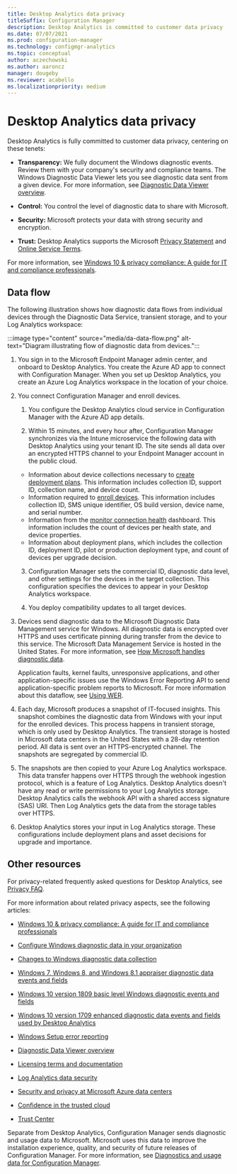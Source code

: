 ```yaml
---
title: Desktop Analytics data privacy
titleSuffix: Configuration Manager
description: Desktop Analytics is committed to customer data privacy
ms.date: 07/07/2021
ms.prod: configuration-manager
ms.technology: configmgr-analytics
ms.topic: conceptual
author: aczechowski
ms.author: aaroncz
manager: dougeby
ms.reviewer: acabello
ms.localizationpriority: medium
---
```


# Desktop Analytics data privacy

Desktop Analytics is fully committed to customer data privacy, centering on these tenets:

- **Transparency:** We fully document the Windows diagnostic events. Review them with your company's security and compliance teams. The Windows Diagnostic Data Viewer lets you see diagnostic data sent from a given device. For more information, see [Diagnostic Data Viewer overview](/windows/configuration/diagnostic-data-viewer-overview).

- **Control:** You control the level of diagnostic data to share with Microsoft.

- **Security:** Microsoft protects your data with strong security and encryption.

- **Trust:** Desktop Analytics supports the Microsoft [Privacy Statement](https://privacy.microsoft.com/privacystatement) and [Online Service Terms](https://www.microsoftvolumelicensing.com/DocumentSearch.aspx?Mode=3&DocumentTypeId=46).

For more information, see [Windows 10 & privacy compliance: A guide for IT and compliance professionals](/windows/privacy/windows-10-and-privacy-compliance).

## Data flow

The following illustration shows how diagnostic data flows from individual devices through the Diagnostic Data Service, transient storage, and to your Log Analytics workspace:

:::image type="content" source="media/da-data-flow.png" alt-text="Diagram illustrating flow of diagnostic data from devices.":::

1. You sign in to the Microsoft Endpoint Manager admin center, and onboard to Desktop Analytics. You create the Azure AD app to connect with Configuration Manager. When you set up Desktop Analytics, you create an Azure Log Analytics workspace in the location of your choice.

2. You connect Configuration Manager and enroll devices.

    1. You configure the Desktop Analytics cloud service in Configuration Manager with the Azure AD app details.

    2. Within 15 minutes, and every hour after, Configuration Manager synchronizes via the Intune microservice the following data with Desktop Analytics using your tenant ID. The site sends all data over an encrypted HTTPS channel to your Endpoint Manager account in the public cloud.

      - Information about device collections necessary to [create deployment plans](create-deployment-plans.md). This information includes collection ID, support ID, collection name, and device count.
      - Information required to [enroll devices](enroll-devices.md). This information includes collection ID, SMS unique identifier, OS build version, device name, and serial number.
      - Information from the [monitor connection health](monitor-connection-health.md) dashboard. This information includes the count of devices per health state, and device properties.
      - Information about deployment plans, which includes the collection ID, deployment ID, pilot or production deployment type, and count of devices per upgrade decision.

    3. Configuration Manager sets the commercial ID, diagnostic data level, and other settings for the devices in the target collection. This configuration specifies the devices to appear in your Desktop Analytics workspace.

    4. You deploy compatibility updates to all target devices.

3. Devices send diagnostic data to the Microsoft Diagnostic Data Management service for Windows. All diagnostic data is encrypted over HTTPS and uses certificate pinning during transfer from the device to this service. The Microsoft Data Management Service is hosted in the United States. For more information, see [How Microsoft handles diagnostic data](/windows/privacy/configure-windows-diagnostic-data-in-your-organization#how-microsoft-handles-diagnostic-data).

    Application faults, kernel faults, unresponsive applications, and other application-specific issues use the Windows Error Reporting API to send application-specific problem reports to Microsoft. For more information about this dataflow, see [Using WER](/windows/win32/wer/using-wer).

4. Each day, Microsoft produces a snapshot of IT-focused insights. This snapshot combines the diagnostic data from Windows with your input for the enrolled devices. This process happens in transient storage, which is only used by Desktop Analytics. The transient storage is hosted in Microsoft data centers in the United States with a 28-day retention period. All data is sent over an HTTPS-encrypted channel. The snapshots are segregated by commercial ID.

5. The snapshots are then copied to your Azure Log Analytics workspace. This data transfer happens over HTTPS through the webhook ingestion protocol, which is a feature of Log Analytics. Desktop Analytics doesn't have any read or write permissions to your Log Analytics storage. Desktop Analytics calls the webhook API with a shared access signature (SAS) URI. Then Log Analytics gets the data from the storage tables over HTTPS.

6. Desktop Analytics stores your input in Log Analytics storage. These configurations include deployment plans and asset decisions for upgrade and importance.

## Other resources

For privacy-related frequently asked questions for Desktop Analytics, see [Privacy FAQ](/mem/configmgr/desktop-analytics/faq#privacy).

For more information about related privacy aspects, see the following articles:

- [Windows 10 & privacy compliance: A guide for IT and compliance professionals](/windows/privacy/windows-10-and-privacy-compliance)

- [Configure Windows diagnostic data in your organization](/windows/privacy/configure-windows-diagnostic-data-in-your-organization)

- [Changes to Windows diagnostic data collection](/windows/privacy/changes-to-windows-diagnostic-data-collection)

- [Windows 7, Windows 8, and Windows 8.1 appraiser diagnostic data events and fields](/previous-versions/windows/it-pro/windows-8.1-and-8/appraiser-diagnostic-data-events-and-fields)

- [Windows 10 version 1809 basic level Windows diagnostic events and fields](/windows/privacy/basic-level-windows-diagnostic-events-and-fields-1809)

- [Windows 10 version 1709 enhanced diagnostic data events and fields used by Desktop Analytics](/windows/privacy/enhanced-diagnostic-data-windows-analytics-events-and-fields)

- [Windows Setup error reporting](/windows/deployment/upgrade/windows-error-reporting)

- [Diagnostic Data Viewer overview](/windows/privacy/diagnostic-data-viewer-overview)

- [Licensing terms and documentation](https://www.microsoftvolumelicensing.com/DocumentSearch.aspx?Mode=3&DocumentTypeId=31)

- [Log Analytics data security](/azure/azure-monitor/logs/data-security)

- [Security and privacy at Microsoft Azure data centers](https://azure.microsoft.com/global-infrastructure/)

- [Confidence in the trusted cloud](https://azure.microsoft.com/overview/trusted-cloud/)

- [Trust Center](https://www.microsoft.com/trustcenter)

Separate from Desktop Analytics, Configuration Manager sends diagnostic and usage data to Microsoft. Microsoft uses this data to improve the installation experience, quality, and security of future releases of Configuration Manager. For more information, see [Diagnostics and usage data for Configuration Manager](../core/plan-design/diagnostics/diagnostics-and-usage-data.md).